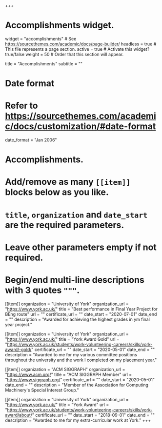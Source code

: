 +++
# Accomplishments widget.
widget = "accomplishments"  # See https://sourcethemes.com/academic/docs/page-builder/
headless = true  # This file represents a page section.
active = true  # Activate this widget? true/false
weight = 50  # Order that this section will appear.

title = "Accomplish&shy;ments"
subtitle = ""

# Date format
#   Refer to https://sourcethemes.com/academic/docs/customization/#date-format
date_format = "Jan 2006"

# Accomplishments.
#   Add/remove as many `[[item]]` blocks below as you like.
#   `title`, `organization` and `date_start` are the required parameters.
#   Leave other parameters empty if not required.
#   Begin/end multi-line descriptions with 3 quotes `"""`.
[[item]]
  organization = "University of York"
  organization_url = "https://www.york.ac.uk/"
  title = "Best performance in Final Year Project for BEng route"
  url = ""
  certificate_url = ""
  date_start = "2020-07-01"
  date_end = ""
  description = "Awarded for achieving the highest grades in ym final year project."

[[item]]
  organization = "University of York"
  organization_url = "https://www.york.ac.uk/"
  title = "York Award Gold"
  url = "https://www.york.ac.uk/students/work-volunteering-careers/skills/york-award/-gold/"
  certificate_url = ""
  date_start = "2020-05-01"
  date_end = ""
  description = "Awarded to me for my various committee positions throughout the university and the work I completed on my placement year."

[[item]]
  organization = "ACM SIGGRAPH"
  organization_url = "https://www.acm.org/"
  title = "ACM SIGGRAPH Member"
  url = "https://www.siggraph.org/"
  certificate_url = ""
  date_start = "2020-05-01"
  date_end = ""
  description = "Member of the Association for Computing Machinery's Special Interest Group."

[[item]]
  organization = "University of York"
  organization_url = "https://www.york.ac.uk/"
  title = "York Award"
  url = "https://www.york.ac.uk/students/work-volunteering-careers/skills/york-award/about/"
  certificate_url = ""
  date_start = "2018-09-01"
  date_end = ""
  description = "Awarded to me for my extra-curricular work at York."
+++
